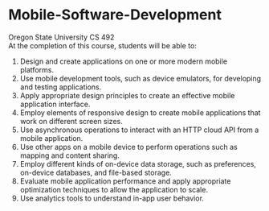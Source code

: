 # Mobile-Software-Development
Oregon State University CS 492  
At the completion of this course, students will be able to:
1. Design and create applications on one or more modern mobile platforms.
2. Use mobile development tools, such as device emulators, for developing and testing applications.
3. Apply appropriate design principles to create an effective mobile application interface.
4. Employ elements of responsive design to create mobile applications that work on different screen sizes.
5. Use asynchronous operations to interact with an HTTP cloud API from a mobile application.
6. Use other apps on a mobile device to perform operations such as mapping and content sharing.
7. Employ different kinds of on-device data storage, such as preferences, on-device databases, and file-based storage.
8. Evaluate mobile application performance and apply appropriate optimization techniques to allow the application to scale.
9. Use analytics tools to understand in-app user behavior.
